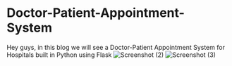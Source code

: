 # Doctor-Patient-Appointment-System
Hey guys, in this blog we will see a Doctor-Patient Appointment System for Hospitals built in Python using Flask
![Screenshot (2)](https://user-images.githubusercontent.com/130901428/232301904-e796595e-99a3-42ae-ba34-6c92b5a49fe3.png)
![Screenshot (3)](https://user-images.githubusercontent.com/130901428/232303505-9f0c2dab-d4b5-4198-b959-fee40e4d13b3.png)


